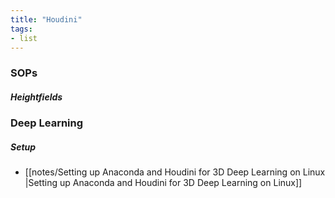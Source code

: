 ```yaml
---
title: "Houdini"
tags:
- list
---
```

### SOPs
##### Heightfields

### Deep Learning
##### Setup
- [[notes/Setting up Anaconda and Houdini for 3D Deep Learning on Linux |Setting up Anaconda and Houdini for 3D Deep Learning on Linux]]
